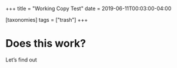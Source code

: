 +++
title = "Working Copy Test"
date =  2019-06-11T00:03:00-04:00

[taxonomies]
tags = ["trash”]
+++

# Does this work?

Let’s find out